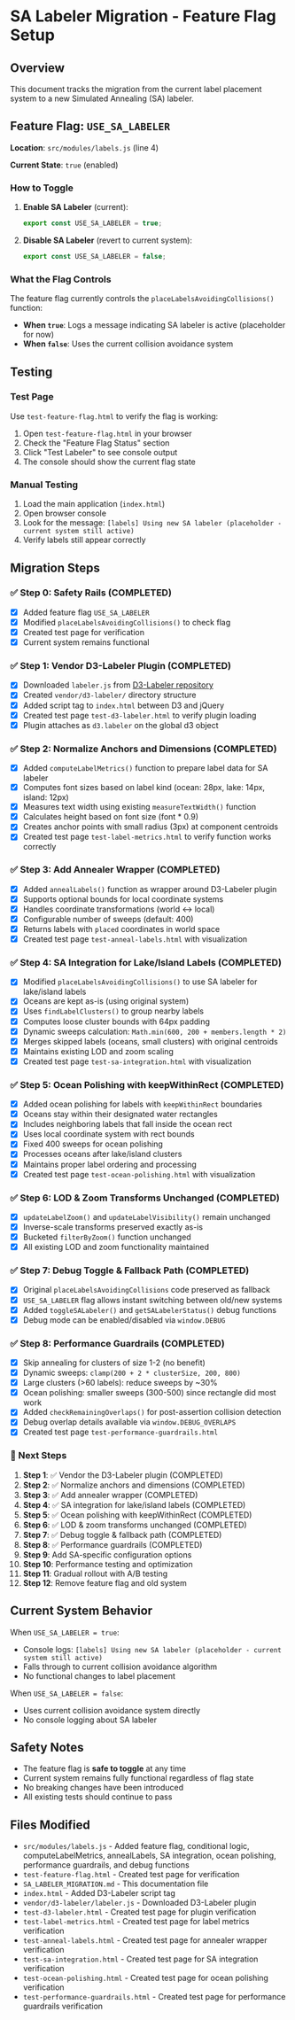 # SA Labeler Migration - Feature Flag Setup

## Overview
This document tracks the migration from the current label placement system to a new Simulated Annealing (SA) labeler.

## Feature Flag: `USE_SA_LABELER`

**Location**: `src/modules/labels.js` (line 4)

**Current State**: `true` (enabled)

### How to Toggle

1. **Enable SA Labeler** (current):
   ```javascript
   export const USE_SA_LABELER = true;
   ```

2. **Disable SA Labeler** (revert to current system):
   ```javascript
   export const USE_SA_LABELER = false;
   ```

### What the Flag Controls

The feature flag currently controls the `placeLabelsAvoidingCollisions()` function:

- **When `true`**: Logs a message indicating SA labeler is active (placeholder for now)
- **When `false`**: Uses the current collision avoidance system

## Testing

### Test Page
Use `test-feature-flag.html` to verify the flag is working:

1. Open `test-feature-flag.html` in your browser
2. Check the "Feature Flag Status" section
3. Click "Test Labeler" to see console output
4. The console should show the current flag state

### Manual Testing
1. Load the main application (`index.html`)
2. Open browser console
3. Look for the message: `[labels] Using new SA labeler (placeholder - current system still active)`
4. Verify labels still appear correctly

## Migration Steps

### ✅ Step 0: Safety Rails (COMPLETED)
- [x] Added feature flag `USE_SA_LABELER`
- [x] Modified `placeLabelsAvoidingCollisions()` to check flag
- [x] Created test page for verification
- [x] Current system remains functional

### ✅ Step 1: Vendor D3-Labeler Plugin (COMPLETED)
- [x] Downloaded `labeler.js` from [D3-Labeler repository](https://github.com/tinker10/D3-Labeler)
- [x] Created `vendor/d3-labeler/` directory structure
- [x] Added script tag to `index.html` between D3 and jQuery
- [x] Created test page `test-d3-labeler.html` to verify plugin loading
- [x] Plugin attaches as `d3.labeler` on the global d3 object

### ✅ Step 2: Normalize Anchors and Dimensions (COMPLETED)
- [x] Added `computeLabelMetrics()` function to prepare label data for SA labeler
- [x] Computes font sizes based on label kind (ocean: 28px, lake: 14px, island: 12px)
- [x] Measures text width using existing `measureTextWidth()` function
- [x] Calculates height based on font size (font * 0.9)
- [x] Creates anchor points with small radius (3px) at component centroids
- [x] Created test page `test-label-metrics.html` to verify function works correctly

### ✅ Step 3: Add Annealer Wrapper (COMPLETED)
- [x] Added `annealLabels()` function as wrapper around D3-Labeler plugin
- [x] Supports optional bounds for local coordinate systems
- [x] Handles coordinate transformations (world ↔ local)
- [x] Configurable number of sweeps (default: 400)
- [x] Returns labels with `placed` coordinates in world space
- [x] Created test page `test-anneal-labels.html` with visualization

### ✅ Step 4: SA Integration for Lake/Island Labels (COMPLETED)
- [x] Modified `placeLabelsAvoidingCollisions()` to use SA labeler for lake/island labels
- [x] Oceans are kept as-is (using original system)
- [x] Uses `findLabelClusters()` to group nearby labels
- [x] Computes loose cluster bounds with 64px padding
- [x] Dynamic sweeps calculation: `Math.min(600, 200 + members.length * 2)`
- [x] Merges skipped labels (oceans, small clusters) with original centroids
- [x] Maintains existing LOD and zoom scaling
- [x] Created test page `test-sa-integration.html` with visualization

### ✅ Step 5: Ocean Polishing with keepWithinRect (COMPLETED)
- [x] Added ocean polishing for labels with `keepWithinRect` boundaries
- [x] Oceans stay within their designated water rectangles
- [x] Includes neighboring labels that fall inside the ocean rect
- [x] Uses local coordinate system with rect bounds
- [x] Fixed 400 sweeps for ocean polishing
- [x] Processes oceans after lake/island clusters
- [x] Maintains proper label ordering and processing
- [x] Created test page `test-ocean-polishing.html` with visualization

### ✅ Step 6: LOD & Zoom Transforms Unchanged (COMPLETED)
- [x] `updateLabelZoom()` and `updateLabelVisibility()` remain unchanged
- [x] Inverse-scale transforms preserved exactly as-is
- [x] Bucketed `filterByZoom()` function unchanged
- [x] All existing LOD and zoom functionality maintained

### ✅ Step 7: Debug Toggle & Fallback Path (COMPLETED)
- [x] Original `placeLabelsAvoidingCollisions` code preserved as fallback
- [x] `USE_SA_LABELER` flag allows instant switching between old/new systems
- [x] Added `toggleSALabeler()` and `getSALabelerStatus()` debug functions
- [x] Debug mode can be enabled/disabled via `window.DEBUG`

### ✅ Step 8: Performance Guardrails (COMPLETED)
- [x] Skip annealing for clusters of size 1-2 (no benefit)
- [x] Dynamic sweeps: `clamp(200 + 2 * clusterSize, 200, 800)`
- [x] Large clusters (>60 labels): reduce sweeps by ~30%
- [x] Ocean polishing: smaller sweeps (300-500) since rectangle did most work
- [x] Added `checkRemainingOverlaps()` for post-assertion collision detection
- [x] Debug overlap details available via `window.DEBUG_OVERLAPS`
- [x] Created test page `test-performance-guardrails.html`

### 🔄 Next Steps
1. **Step 1**: ✅ Vendor the D3-Labeler plugin (COMPLETED)
2. **Step 2**: ✅ Normalize anchors and dimensions (COMPLETED)
3. **Step 3**: ✅ Add annealer wrapper (COMPLETED)
4. **Step 4**: ✅ SA integration for lake/island labels (COMPLETED)
5. **Step 5**: ✅ Ocean polishing with keepWithinRect (COMPLETED)
6. **Step 6**: ✅ LOD & zoom transforms unchanged (COMPLETED)
7. **Step 7**: ✅ Debug toggle & fallback path (COMPLETED)
8. **Step 8**: ✅ Performance guardrails (COMPLETED)
9. **Step 9**: Add SA-specific configuration options
10. **Step 10**: Performance testing and optimization
11. **Step 11**: Gradual rollout with A/B testing
12. **Step 12**: Remove feature flag and old system

## Current System Behavior

When `USE_SA_LABELER = true`:
- Console logs: `[labels] Using new SA labeler (placeholder - current system still active)`
- Falls through to current collision avoidance algorithm
- No functional changes to label placement

When `USE_SA_LABELER = false`:
- Uses current collision avoidance system directly
- No console logging about SA labeler

## Safety Notes

- The feature flag is **safe to toggle** at any time
- Current system remains fully functional regardless of flag state
- No breaking changes have been introduced
- All existing tests should continue to pass

## Files Modified

- `src/modules/labels.js` - Added feature flag, conditional logic, computeLabelMetrics, annealLabels, SA integration, ocean polishing, performance guardrails, and debug functions
- `test-feature-flag.html` - Created test page for verification
- `SA_LABELER_MIGRATION.md` - This documentation file
- `index.html` - Added D3-Labeler script tag
- `vendor/d3-labeler/labeler.js` - Downloaded D3-Labeler plugin
- `test-d3-labeler.html` - Created test page for plugin verification
- `test-label-metrics.html` - Created test page for label metrics verification
- `test-anneal-labels.html` - Created test page for annealer wrapper verification
- `test-sa-integration.html` - Created test page for SA integration verification
- `test-ocean-polishing.html` - Created test page for ocean polishing verification
- `test-performance-guardrails.html` - Created test page for performance guardrails verification
